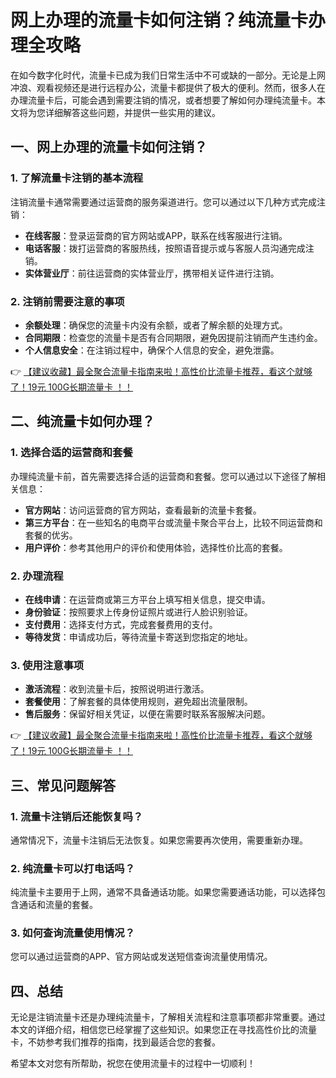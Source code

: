 # 网上办理的流量卡如何注销？纯流量卡办理全攻略

在如今数字化时代，流量卡已成为我们日常生活中不可或缺的一部分。无论是上网冲浪、观看视频还是进行远程办公，流量卡都提供了极大的便利。然而，很多人在办理流量卡后，可能会遇到需要注销的情况，或者想要了解如何办理纯流量卡。本文将为您详细解答这些问题，并提供一些实用的建议。

## 一、网上办理的流量卡如何注销？

### 1. 了解流量卡注销的基本流程
注销流量卡通常需要通过运营商的服务渠道进行。您可以通过以下几种方式完成注销：
- **在线客服**：登录运营商的官方网站或APP，联系在线客服进行注销。
- **电话客服**：拨打运营商的客服热线，按照语音提示或与客服人员沟通完成注销。
- **实体营业厅**：前往运营商的实体营业厅，携带相关证件进行注销。

### 2. 注销前需要注意的事项
- **余额处理**：确保您的流量卡内没有余额，或者了解余额的处理方式。
- **合同期限**：检查您的流量卡是否有合同期限，避免因提前注销而产生违约金。
- **个人信息安全**：在注销过程中，确保个人信息的安全，避免泄露。

👉 [【建议收藏】最全聚合流量卡指南来啦！高性价比流量卡推荐，看这个就够了！19元 100G长期流量卡 ！！](https://bit.ly/Liuliangka)

## 二、纯流量卡如何办理？

### 1. 选择合适的运营商和套餐
办理纯流量卡前，首先需要选择合适的运营商和套餐。您可以通过以下途径了解相关信息：
- **官方网站**：访问运营商的官方网站，查看最新的流量卡套餐。
- **第三方平台**：在一些知名的电商平台或流量卡聚合平台上，比较不同运营商和套餐的优劣。
- **用户评价**：参考其他用户的评价和使用体验，选择性价比高的套餐。

### 2. 办理流程
- **在线申请**：在运营商或第三方平台上填写相关信息，提交申请。
- **身份验证**：按照要求上传身份证照片或进行人脸识别验证。
- **支付费用**：选择支付方式，完成套餐费用的支付。
- **等待发货**：申请成功后，等待流量卡寄送到您指定的地址。

### 3. 使用注意事项
- **激活流程**：收到流量卡后，按照说明进行激活。
- **套餐使用**：了解套餐的具体使用规则，避免超出流量限制。
- **售后服务**：保留好相关凭证，以便在需要时联系客服解决问题。

👉 [【建议收藏】最全聚合流量卡指南来啦！高性价比流量卡推荐，看这个就够了！19元 100G长期流量卡 ！！](https://bit.ly/Liuliangka)

## 三、常见问题解答

### 1. 流量卡注销后还能恢复吗？
通常情况下，流量卡注销后无法恢复。如果您需要再次使用，需要重新办理。

### 2. 纯流量卡可以打电话吗？
纯流量卡主要用于上网，通常不具备通话功能。如果您需要通话功能，可以选择包含通话和流量的套餐。

### 3. 如何查询流量使用情况？
您可以通过运营商的APP、官方网站或发送短信查询流量使用情况。

## 四、总结

无论是注销流量卡还是办理纯流量卡，了解相关流程和注意事项都非常重要。通过本文的详细介绍，相信您已经掌握了这些知识。如果您正在寻找高性价比的流量卡，不妨参考我们推荐的指南，找到最适合您的套餐。

希望本文对您有所帮助，祝您在使用流量卡的过程中一切顺利！